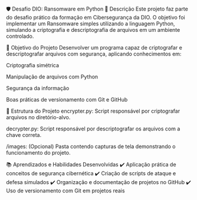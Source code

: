 🛡️ Desafio DIO: Ransomware em Python
📌 Descrição
Este projeto faz parte do desafio prático da formação em Cibersegurança da DIO. O objetivo foi implementar um Ransomware simples utilizando a linguagem Python, simulando a criptografia e descriptografia de arquivos em um ambiente controlado.

🎯 Objetivo do Projeto
Desenvolver um programa capaz de criptografar e descriptografar arquivos com segurança, aplicando conhecimentos em:

Criptografia simétrica

Manipulação de arquivos com Python

Segurança da informação

Boas práticas de versionamento com Git e GitHub

🧩 Estrutura do Projeto
encrypter.py: Script responsável por criptografar arquivos no diretório-alvo.

decrypter.py: Script responsável por descriptografar os arquivos com a chave correta.

/images: (Opcional) Pasta contendo capturas de tela demonstrando o funcionamento do projeto.

📚 Aprendizados e Habilidades Desenvolvidas
✔️ Aplicação prática de conceitos de segurança cibernética
✔️ Criação de scripts de ataque e defesa simulados
✔️ Organização e documentação de projetos no GitHub
✔️ Uso de versionamento com Git em projetos reais
